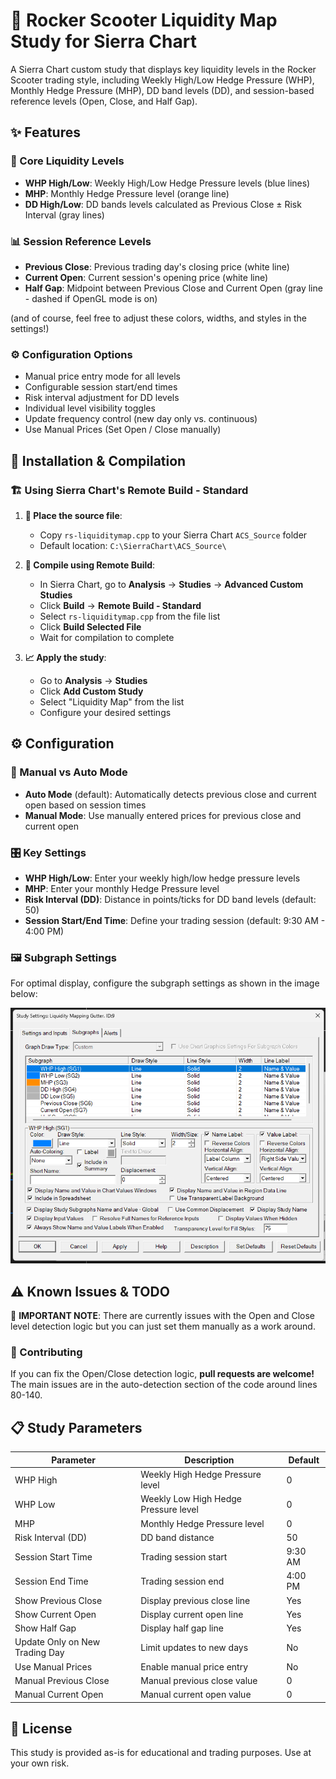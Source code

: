 # 🚀 Rocker Scooter Liquidity Map Study for Sierra Chart

A Sierra Chart custom study that displays key liquidity levels in the Rocker Scooter trading style, including Weekly High/Low Hedge Pressure (WHP), Monthly Hedge Pressure (MHP), DD band levels (DD), and session-based reference levels (Open, Close, and Half Gap).

## ✨ Features

### 🎯 Core Liquidity Levels
- **WHP High/Low**: Weekly High/Low Hedge Pressure levels (blue lines)
- **MHP**: Monthly Hedge Pressure level (orange line)
- **DD High/Low**: DD bands levels calculated as Previous Close ± Risk Interval (gray lines)

### 📊 Session Reference Levels
- **Previous Close**: Previous trading day's closing price (white line)
- **Current Open**: Current session's opening price (white line)
- **Half Gap**: Midpoint between Previous Close and Current Open (gray line - dashed if OpenGL mode is on)

(and of course, feel free to adjust these colors, widths, and styles in the settings!)

### ⚙️ Configuration Options
- Manual price entry mode for all levels
- Configurable session start/end times
- Risk interval adjustment for DD levels
- Individual level visibility toggles
- Update frequency control (new day only vs. continuous)
- Use Manual Prices (Set Open / Close manually)

## 🔧 Installation & Compilation

### 🏗️ Using Sierra Chart's Remote Build - Standard

1. **📁 Place the source file**:
   - Copy `rs-liquiditymap.cpp` to your Sierra Chart `ACS_Source` folder
   - Default location: `C:\SierraChart\ACS_Source\`

2. **🔨 Compile using Remote Build**:
   - In Sierra Chart, go to **Analysis** → **Studies** → **Advanced Custom Studies**
   - Click **Build** → **Remote Build - Standard**
   - Select `rs-liquiditymap.cpp` from the file list
   - Click **Build Selected File**
   - Wait for compilation to complete

3. **📈 Apply the study**:
   - Go to **Analysis** → **Studies**
   - Click **Add Custom Study**
   - Select "Liquidity Map" from the list
   - Configure your desired settings

## ⚙️ Configuration

### 🔄 Manual vs Auto Mode
- **Auto Mode** (default): Automatically detects previous close and current open based on session times
- **Manual Mode**: Use manually entered prices for previous close and current open

### 🎛️ Key Settings
- **WHP High/Low**: Enter your weekly high/low hedge pressure levels
- **MHP**: Enter your monthly Hedge Pressure level
- **Risk Interval (DD)**: Distance in points/ticks for DD band levels (default: 50)
- **Session Start/End Time**: Define your trading session (default: 9:30 AM - 4:00 PM)

### 🖼️ Subgraph Settings
For optimal display, configure the subgraph settings as shown in the image below:

![Study Settings](settings.png)

## ⚠️ Known Issues & TODO

🚨 **IMPORTANT NOTE**: There are currently issues with the Open and Close level detection logic but you can just set them manually as a work around.

### 🤝 Contributing
If you can fix the Open/Close detection logic, **pull requests are welcome!** The main issues are in the auto-detection section of the code around lines 80-140.

## 📋 Study Parameters

| Parameter | Description | Default |
|-----------|-------------|---------|
| WHP High | Weekly High Hedge Pressure level | 0 |
| WHP Low | Weekly Low High Hedge Pressure level | 0 |
| MHP | Monthly Hedge Pressure level | 0 |
| Risk Interval (DD) | DD band distance | 50 |
| Session Start Time | Trading session start | 9:30 AM |
| Session End Time | Trading session end | 4:00 PM |
| Show Previous Close | Display previous close line | Yes |
| Show Current Open | Display current open line | Yes |
| Show Half Gap | Display half gap line | Yes |
| Update Only on New Trading Day | Limit updates to new days | No |
| Use Manual Prices | Enable manual price entry | No |
| Manual Previous Close | Manual previous close value | 0 |
| Manual Current Open | Manual current open value | 0 |

## 📄 License

This study is provided as-is for educational and trading purposes. Use at your own risk.
